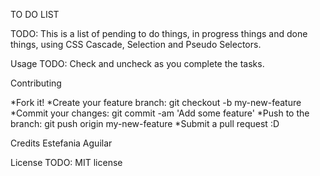 TO DO LIST 

TODO: This is a list of  pending to do things,  in progress things and done things, using CSS Cascade, Selection and Pseudo Selectors.

Usage
TODO: Check and uncheck as you complete the tasks.

Contributing

*Fork it!
*Create your feature branch: git checkout -b my-new-feature
*Commit your changes: git commit -am 'Add some feature'
*Push to the branch: git push origin my-new-feature
*Submit a pull request :D

Credits
Estefania Aguilar

License
TODO: MIT license
